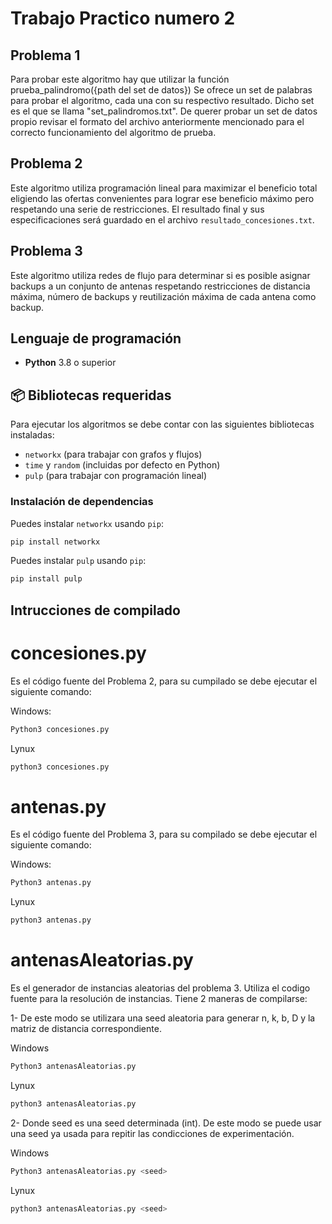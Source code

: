 # Trabajo Practico numero 2
## Problema 1
Para probar este algoritmo hay que utilizar la función prueba_palindromo({path del set de datos})
Se ofrece un set de palabras para probar el algoritmo, cada una con su respectivo resultado. Dicho set es el que se llama "set_palindromos.txt". De querer probar un set de datos propio revisar el formato del archivo anteriormente mencionado para el correcto funcionamiento del algoritmo de prueba.

## Problema 2

Este algoritmo utiliza programación lineal para maximizar el beneficio total eligiendo las ofertas convenientes para lograr ese beneficio máximo pero respetando una serie de restricciones. El resultado final y sus especificaciones será guardado en el archivo ```resultado_concesiones.txt```. 

## Problema 3

Este algoritmo utiliza redes de flujo para determinar si es posible asignar backups a un conjunto de antenas respetando restricciones de distancia máxima, número de backups y reutilización máxima de cada antena como backup.

## Lenguaje de programación

- **Python** 3.8 o superior

## 📦 Bibliotecas requeridas

Para ejecutar los algoritmos se debe contar con las siguientes bibliotecas instaladas:

- `networkx` (para trabajar con grafos y flujos)
- `time` y `random` (incluidas por defecto en Python)
- `pulp` (para trabajar con programación lineal)

### Instalación de dependencias

Puedes instalar `networkx` usando `pip`:

```bash
pip install networkx
```

Puedes instalar `pulp` usando `pip`:

```bash
pip install pulp
```

## Intrucciones de compilado

# concesiones.py

Es el código fuente del Problema 2, para su cumpilado se debe ejecutar el siguiente comando:

Windows:
```bash Windows
Python3 concesiones.py
```
Lynux
```bash Lynux
python3 concesiones.py
```

# antenas.py

Es el código fuente del Problema 3, para su compilado se debe ejecutar el siguiente comando:

Windows:
```bash Windows
Python3 antenas.py
```
Lynux
```bash Lynux
python3 antenas.py
```
# antenasAleatorias.py

Es el generador de instancias aleatorias del problema 3.
Utiliza el codigo fuente para la resolución de instancias.
Tiene 2 maneras de compilarse:


1- De este modo se utilizara una seed aleatoria para generar n, k, b, D y la matriz de distancia correspondiente.


Windows
```bash Windows
Python3 antenasAleatorias.py
```
Lynux
```bash Lynux
python3 antenasAleatorias.py
```


2- Donde seed es una seed determinada (int). De este modo se puede usar una seed ya usada para repitir las condicciones de experimentación.


Windows
```bash Windows
Python3 antenasAleatorias.py <seed>
```
Lynux
```bash Lynux
python3 antenasAleatorias.py <seed>
```
